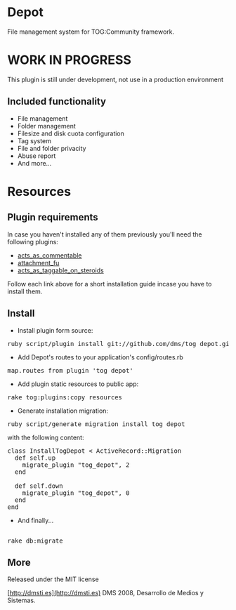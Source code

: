 Depot
===========

File management system for TOG:Community framework.

WORK IN PROGRESS
=================

This plugin is still under development, not use in a production environment

Included functionality
---------------------- 

* File management
* Folder management
* Filesize and disk cuota configuration
* Tag system
* File and folder privacity
* Abuse report
* And more...

Resources
=========

Plugin requirements
-------------------

In case you haven't installed any of them previously you'll need the following plugins:

* [acts\_as\_commentable](https://github.com/tog/tog/wikis/3rd-party-plugins-acts_as_commentable)
* [attachment\_fu](http://github.com/technoweenie/attachment_fu/tree/master)
* [acts\_as\_taggable\_on\_steroids](https://github.com/tog/tog/wikis/3rd-party-plugins-acts_as_taggable_on_steroids)

Follow each link above for a short installation guide incase you have to install them.

Install
-------

* Install plugin form source:

<pre>
ruby script/plugin install git://github.com/dms/tog_depot.git
</pre>

* Add Depot's routes to your application's config/routes.rb

<pre>
map.routes_from_plugin 'tog_depot'
</pre>

* Add plugin static resources to public app:

<pre>
rake tog:plugins:copy_resources
</pre>

* Generate installation migration:

<pre>
ruby script/generate migration install_tog_depot
</pre>

with the following content:

<pre>
class InstallTogDepot < ActiveRecord::Migration
  def self.up
    migrate_plugin "tog_depot", 2
  end

  def self.down
    migrate_plugin "tog_depot", 0
  end
end
</pre>

* And finally...

<pre> 
rake db:migrate
</pre> 


More
-------
Released under the MIT license

[http://dmsti.es](http://dmsti.es)
DMS 2008, Desarrollo de Medios y Sistemas. 
